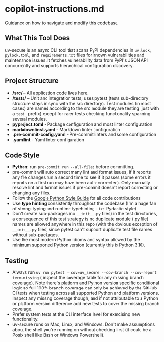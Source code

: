 # copilot-instructions.md

Guidance on how to navigate and modify this codebase.

## What This Tool Does

uv-secure is an async CLI tool that scans PyPI dependencies in `uv.lock`,
`pylock.toml`, and `requirements.txt` files for known vulnerabilities and
maintenance issues. It fetches vulnerability data from PyPI's JSON API
concurrently and supports hierarchical configuration discovery.

## Project Structure

- **/src/** – All application code lives here.
- **/tests/** – Unit and integration tests; uses pytest (tests sub-directory structure
  stays in sync with the src directory). Test modules (in most cases) are named
  according to the src module they are testing (just with a `test_` prefix) except for
  rarer tests checking functionality spanning several modules.
- **pyproject.toml** - Package configuration and most linter configuration
- **markdownlinst.yaml** - Markdown linter configuration
- **.pre-commit-config.yaml** - Pre-commit linters and some configuration
- **.yamllint** - Yaml linter configuration

## Code Style

- **Python**: run `pre-commit run --all-files` before committing.
- pre-commit will auto correct many lint and format issues, if it reports any file
  changes run a second time to see if it passes (some errors it reports on a first run
  may have been auto-corrected). Only manually resolve lint and format issues if
  pre-commit doesn't report correcting or changing any files.
- Follow the
  [Google Python Style Guide](https://google.github.io/styleguide/pyguide.html)
  for all code contributions.
- Use **type hinting** consistently throughout the codebase (I'm a huge fan of
  strong-typing and runtime typehinting - i.e. Pydantic style)...
- Don't create sub-packages (no `__init__.py` files) in the test directories, a
  consequence of this test strategy is no duplicate module (.py file) names are allowed
  anywhere in this repo (with the obvious exception of `__init__.py` files) since pytest
  can't support duplicate test file names without sub-packages.
- Use the most modern Python idioms and syntax allowed by the minimum supported Python
  version (currently this is Python 3.10).

## Testing

- Always run `uv run pytest --cov=uv_secure --cov-branch --cov-report term-missing` (
  inspect the coverage table for any missing branch coverage). Note there's platform and
  Python version specific conditional logic so full 100% branch coverage can only be
  achieved by the GitHub CI tests when testing across all supported Python and platform
  versions. Inspect any missing coverage though, and if not attributable to a Python
  or platform version difference add new tests to cover the missing branch coverage.
- Prefer system tests at the CLI interface level for exercising new functionality.
- uv-secure runs on Mac, Linux, and Windows. Don't make assumptions about the shell
  you're running on without checking first (it could be a Posix shell like Bash or
  Windows Powershell).
